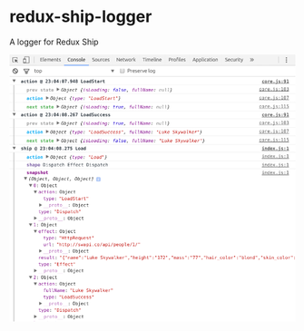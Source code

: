 # redux-ship-logger
A logger for Redux Ship

![Screenshot](https://raw.githubusercontent.com/clarus/redux-ship-logger/master/logger.png)
